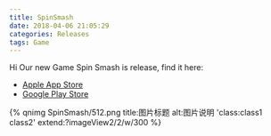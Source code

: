 ```yaml
---
title: SpinSmash
date: 2018-04-06 21:05:29
categories: Releases
tags: Game
---
```


Hi Our new Game Spin Smash is release, find it here:
* [Apple App Store](https://itunes.apple.com/cn/app/id1365367355)
* [Google Play Store](https://play.google.com/store/apps/details?id=com.BreakSymmetry.SpinSmash)

{% qnimg SpinSmash/512.png title:图片标题 alt:图片说明 'class:class1 class2' extend:?imageView2/2/w/300 %}
<!-- {% qnimg SpinSmash/512.png title:图片标题 alt:图片说明 'class:class1 class2' extend:?-widthwebp %} -->
